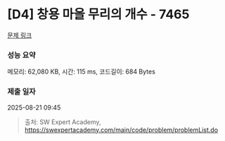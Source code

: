# [D4] 창용 마을 무리의 개수 - 7465 

[문제 링크](https://swexpertacademy.com/main/code/problem/problemDetail.do?contestProbId=AWngfZVa9XwDFAQU) 

### 성능 요약

메모리: 62,080 KB, 시간: 115 ms, 코드길이: 684 Bytes

### 제출 일자

2025-08-21 09:45



> 출처: SW Expert Academy, https://swexpertacademy.com/main/code/problem/problemList.do